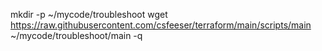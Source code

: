 mkdir -p ~/mycode/troubleshoot
wget https://raw.githubusercontent.com/csfeeser/terraform/main/scripts/main ~/mycode/troubleshoot/main -q

